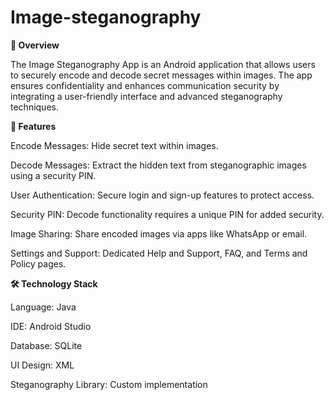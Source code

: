 # Image-steganography

**📱 Overview**

The Image Steganography App is an Android application that allows users to securely encode and decode secret messages within images. The app ensures confidentiality and enhances communication security by integrating a user-friendly interface and advanced steganography techniques.

**🚀 Features**

Encode Messages: Hide secret text within images.

Decode Messages: Extract the hidden text from steganographic images using a security PIN.

User Authentication: Secure login and sign-up features to protect access.

Security PIN: Decode functionality requires a unique PIN for added security.

Image Sharing: Share encoded images via apps like WhatsApp or email.

Settings and Support: Dedicated Help and Support, FAQ, and Terms and Policy pages.

**🛠️ Technology Stack**

Language: Java

IDE: Android Studio

Database: SQLite

UI Design: XML

Steganography Library: Custom implementation
